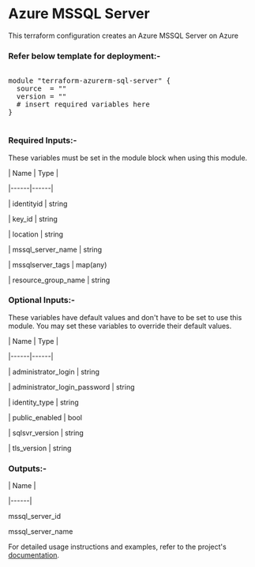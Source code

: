 # Azure MSSQL Server

This terraform configuration creates an Azure MSSQL Server on Azure

### Refer below template for deployment:-

<pre>

module "terraform-azurerm-sql-server" {
  source  = ""
  version = ""
  # insert required variables here
}

</pre>


### Required Inputs:-


These variables must be set in the module block when using this module.


| Name | Type |

|------|------|

| identityid | string

| key_id | string

| location | string

| mssql_server_name | string

| mssqlserver_tags | map(any)

| resource_group_name | string


### Optional Inputs:-


These variables have default values and don't have to be set to use this module. You may set these variables to override their default values.


| Name | Type |

|------|------|

| administrator_login | string

| administrator_login_password | string

| identity_type | string

| public_enabled | bool

| sqlsvr_version | string

| tls_version | string


### Outputs:-


| Name |

|------|

mssql_server_id

mssql_server_name


For detailed usage instructions and examples, refer to the project's [documentation](https://registry.terraform.io/providers/hashicorp/azurerm/latest/docs/resources/mssql_server).
